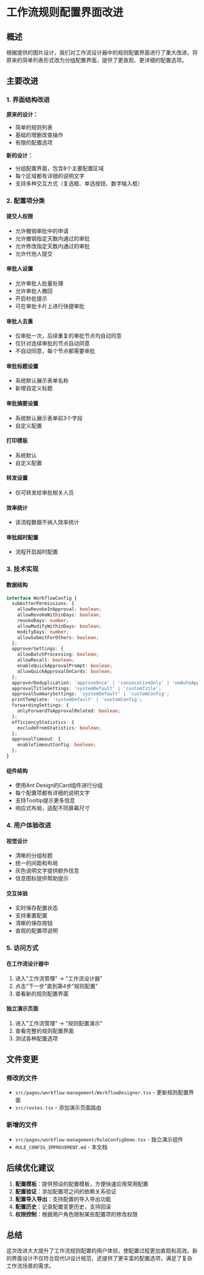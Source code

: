 # 工作流规则配置界面改进

## 概述

根据提供的图片设计，我们对工作流设计器中的规则配置界面进行了重大改进，将原来的简单列表形式改为分组配置界面，提供了更直观、更详细的配置选项。

## 主要改进

### 1. 界面结构改进

**原来的设计：**
- 简单的规则列表
- 基础的增删改查操作
- 有限的配置选项

**新的设计：**
- 分组配置界面，包含8个主要配置区域
- 每个区域都有详细的说明文字
- 支持多种交互方式（复选框、单选按钮、数字输入框）

### 2. 配置项分类

#### 提交人权限
- 允许撤销审批中的申请
- 允许撤销指定天数内通过的审批
- 允许修改指定天数内通过的审批
- 允许代他人提交

#### 审批人设置
- 允许审批人批量处理
- 允许审批人撤回
- 开启秒批提示
- 可在审批卡片上进行快捷审批

#### 审批人去重
- 仅审批一次，后续重复的审批节点均自动同意
- 仅针对连续审批的节点自动同意
- 不自动同意，每个节点都需要审批

#### 审批标题设置
- 系统默认展示表单名称
- 新增自定义标题

#### 审批摘要设置
- 系统默认展示表单前3个字段
- 自定义配置

#### 打印模板
- 系统默认
- 自定义配置

#### 转发设置
- 仅可转发给审批相关人员

#### 效率统计
- 该流程数据不纳入效率统计

#### 审批超时配置
- 流程开启超时配置

### 3. 技术实现

#### 数据结构
```typescript
interface WorkflowConfig {
  submitterPermissions: {
    allowRevokeInApproval: boolean;
    allowRevokeWithinDays: boolean;
    revokeDays: number;
    allowModifyWithinDays: boolean;
    modifyDays: number;
    allowSubmitForOthers: boolean;
  };
  approverSettings: {
    allowBatchProcessing: boolean;
    allowRecall: boolean;
    enableQuickApprovalPrompt: boolean;
    allowQuickApprovalOnCards: boolean;
  };
  approverDeduplication: 'approveOnce' | 'consecutiveOnly' | 'noAutoApprove';
  approvalTitleSettings: 'systemDefault' | 'customTitle';
  approvalSummarySettings: 'systemDefault' | 'customConfig';
  printTemplate: 'systemDefault' | 'customConfig';
  forwardingSettings: {
    onlyForwardToApprovalRelated: boolean;
  };
  efficiencyStatistics: {
    excludeFromStatistics: boolean;
  };
  approvalTimeout: {
    enableTimeoutConfig: boolean;
  };
}
```

#### 组件结构
- 使用Ant Design的Card组件进行分组
- 每个配置项都有详细的说明文字
- 支持Tooltip提示更多信息
- 响应式布局，适配不同屏幕尺寸

### 4. 用户体验改进

#### 视觉设计
- 清晰的分组标题
- 统一的间距和布局
- 灰色说明文字提供额外信息
- 信息图标提供帮助提示

#### 交互体验
- 实时保存配置状态
- 支持重置配置
- 清晰的保存按钮
- 直观的配置项说明

### 5. 访问方式

#### 在工作流设计器中
1. 进入"工作流管理" → "工作流设计器"
2. 点击"下一步"直到第4步"规则配置"
3. 查看新的规则配置界面

#### 独立演示页面
1. 进入"工作流管理" → "规则配置演示"
2. 查看完整的规则配置界面
3. 测试各种配置选项

## 文件变更

### 修改的文件
- `src/pages/workflow-management/WorkflowDesigner.tsx` - 更新规则配置界面
- `src/routes.tsx` - 添加演示页面路由

### 新增的文件
- `src/pages/workflow-management/RuleConfigDemo.tsx` - 独立演示组件
- `RULE_CONFIG_IMPROVEMENT.md` - 本文档

## 后续优化建议

1. **配置模板**：提供预设的配置模板，方便快速应用常用配置
2. **配置验证**：添加配置项之间的依赖关系验证
3. **配置导入导出**：支持配置的导入导出功能
4. **配置历史**：记录配置变更历史，支持回滚
5. **权限控制**：根据用户角色限制某些配置项的修改权限

## 总结

这次改进大大提升了工作流规则配置的用户体验，使配置过程更加直观和高效。新的界面设计不仅符合现代UI设计规范，还提供了更丰富的配置选项，满足了复杂工作流场景的需求。
